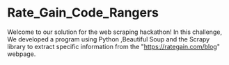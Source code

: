 # Rate_Gain_Code_Rangers
Welcome to our solution for the web scraping hackathon! In this challenge, We developed a program using Python ,Beautiful Soup and the Scrapy library to extract specific information from the "https://rategain.com/blog" webpage.

